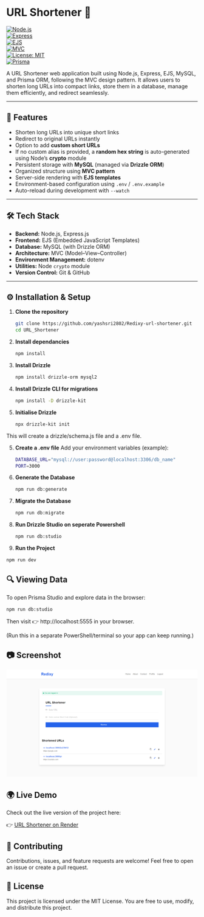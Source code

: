 # URL Shortener 🔗

[![Node.js](https://img.shields.io/badge/Node.js-18.x-green?logo=node.js)](https://nodejs.org/)  
[![Express](https://img.shields.io/badge/Express.js-4.x-black?logo=express)](https://expressjs.com/)  
[![EJS](https://img.shields.io/badge/EJS-Templating-yellow)](https://ejs.co/)  
[![MVC](https://img.shields.io/badge/Pattern-MVC-blue)](#)  
[![License: MIT](https://img.shields.io/badge/License-MIT-red.svg)](LICENSE)  
[![Prisma](https://img.shields.io/badge/ORM-Drizzle-2D3748?logo=drizzle)](https://www.drizzle.io/)

A URL Shortener web application built using Node.js, Express, EJS, MySQL, and Prisma ORM, following the MVC design pattern. It allows users to shorten long URLs into compact links, store them in a database, manage them efficiently, and redirect seamlessly.

---

## 🚀 Features
- Shorten long URLs into unique short links  
- Redirect to original URLs instantly  
- Option to add **custom short URLs**  
- If no custom alias is provided, a **random hex string** is auto-generated using Node’s **crypto** module
- Persistent storage with **MySQL** (managed via **Drizzle ORM**)
- Organized structure using **MVC pattern**  
- Server-side rendering with **EJS templates**  
- Environment-based configuration using `.env` / `.env.example ` 
- Auto-reload during development with `--watch`  

---

## 🛠️ Tech Stack
- **Backend:** Node.js, Express.js  
- **Frontend:** EJS (Embedded JavaScript Templates)
- **Database:** MySQL (with Drizzle ORM) 
- **Architecture:** MVC (Model–View–Controller)  
- **Environment Management:** dotenv  
- **Utilities:** Node `crypto` module  
- **Version Control:** Git & GitHub  

---

## ⚙️ Installation & Setup

1. **Clone the repository**
   ```bash
   git clone https://github.com/yashsri2802/Redixy-url-shortener.git
   cd URL_Shortener

2. **Install dependancies**
   ```bash
   npm install

3. **Install Drizzle**
   ```bash
   npm install drizzle-orm mysql2

4. **Install Drizzle CLI for migrations**
   ```bash
   npm install -D drizzle-kit

5. **Initialise Drizzle**
   ```bash
   npx drizzle-kit init
This will create a drizzle/schema.js file and a .env file.

5. **Create a .env file**
   Add your environment variables (example):
   ```bash
   DATABASE_URL="mysql://user:password@localhost:3306/db_name"
   PORT=3000

6. **Generate the Database**
   ```bash
   npm run db:generate

7. **Migrate the Database**
   ```bash
   npm run db:migrate

8. **Run Drizzle Studio on seperate Powershell**
   ```bash
   npm run db:studio

10. **Run the Project**
   ```bash
   npm run dev
```
## 🔍 Viewing Data

To open Prisma Studio and explore data in the browser:
  ```bash
  npm run db:studio
   ```
Then visit 👉 http://localhost:5555 in your browser.

(Run this in a separate PowerShell/terminal so your app can keep running.)

## 📷 Screenshot
![App Screenshot](./Screenshot.png)

## 🌍 Live Demo

Check out the live version of the project here:  

👉 [URL Shortener on Render](https://url-shortener-5-knwp.onrender.com/)

## 🤝 Contributing

Contributions, issues, and feature requests are welcome!
Feel free to open an issue or create a pull request.

## 📜 License

This project is licensed under the MIT License.
You are free to use, modify, and distribute this project.
